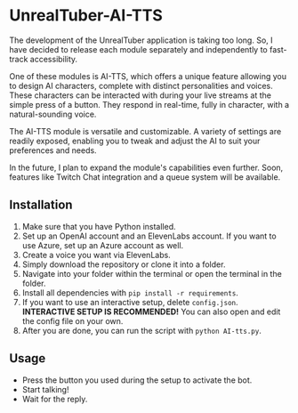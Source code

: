 # UnrealTuber-AI-TTS
The development of the UnrealTuber application is taking too long. So, I have decided to release each module separately and independently to fast-track accessibility.

One of these modules is AI-TTS, which offers a unique feature allowing you to design AI characters, complete with distinct personalities and voices. These characters can be interacted with during your live streams at the simple press of a button. They respond in real-time, fully in character, with a natural-sounding voice.

The AI-TTS module is versatile and customizable. A variety of settings are readily exposed, enabling you to tweak and adjust the AI to suit your preferences and needs.

In the future, I plan to expand the module's capabilities even further. Soon, features like Twitch Chat integration and a queue system will be available.

## Installation
1. Make sure that you have Python installed.
2. Set up an OpenAI account and an ElevenLabs account. If you want to use Azure, set up an Azure account as well.
3. Create a voice you want via ElevenLabs.
4. Simply download the repository or clone it into a folder.
5. Navigate into your folder within the terminal or open the terminal in the folder.
6. Install all dependencies with `pip install -r requirements`.
7. If you want to use an interactive setup, delete `config.json`. **INTERACTIVE SETUP IS RECOMMENDED!** You can also open and edit the config file on your own.
8. After you are done, you can run the script with `python AI-tts.py`.
## Usage
 - Press the button you used during the setup to activate the bot.
 - Start talking!
 - Wait for the reply.
